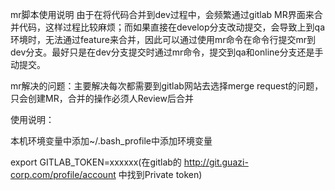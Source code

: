 mr脚本使用说明
由于在将代码合并到dev过程中，会频繁通过gitlab MR界面来合并代码，这样过程比较麻烦；而如果直接在develop分支改动提交，会导致上到qa环境时，无法通过feature来合并，因此可以通过使用mr命令在命令行提交mr到dev分支。最好只是在dev分支提交时通过mr命令，提交到qa和online分支还是手动提交。

mr解决的问题：主要解决每次都需要到gitlab网站去选择merge request的问题，只会创建MR，合并的操作必须人Review后合并

使用说明：

本机环境变量中添加~/.bash_profile中添加环境变量

export GITLAB_TOKEN=xxxxxx(在gitlab的 http://git.guazi-corp.com/profile/account 中找到Private token)
